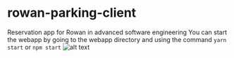 # rowan-parking-client
Reservation app for Rowan in advanced software engineering 
You can start the webapp by going to the webapp directory and using the command 
```yarn start``` or ```npm start```
![alt text](https://static.pexels.com/photos/753876/pexels-photo-753876.jpeg)
